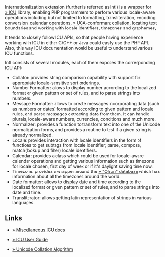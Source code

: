 Internationalization extension (further is referred as Intl) is a
wrapper for
<a href="http://www.icu-project.org/" class="link external">» ICU</a>
library, enabling PHP programmers to perform various locale-aware
operations including but not limited to formatting, transliteration,
encoding conversion, calendar operations,
<a href="http://www.unicode.org/reports/tr10/" class="link external">» UCA</a>-conformant
collation, locating text boundaries and working with locale identifiers,
timezones and graphemes,

It tends to closely follow ICU APIs, so that people having experience
working with ICU in either C/C++ or Java could easily use the PHP API.
Also, this way ICU documentation would be useful to understand various
ICU functions.

Intl consists of several modules, each of them exposes the corresponding
ICU API:

-   <span class="simpara"> Collator: provides string comparison
    capability with support for appropriate locale-sensitive sort
    orderings. </span>
-   <span class="simpara"> Number Formatter: allows to display number
    according to the localized format or given pattern or set of rules,
    and to parse strings into numbers. </span>
-   <span class="simpara"> Message Formatter: allows to create messages
    incorporating data (such as numbers or dates) formatted according to
    given pattern and locale rules, and parse messages extracting data
    from them. It can handle plurals, locale-aware numbers, currencies,
    conditions and much more. </span>
-   <span class="simpara"> Normalizer: provides a function to transform
    text into one of the Unicode normalization forms, and provides a
    routine to test if a given string is already normalized. </span>
-   <span class="simpara"> Locale: provides interaction with locale
    identifiers in the form of functions to get subtags from locale
    identifier; parse, compose, match(lookup and filter) locale
    identifiers. </span>
-   <span class="simpara"> Calendar: provides a class which could be
    used for locale-aware calendar operations and getting various
    information such as timezone for locale chosen, first day of week or
    if it's daylight saving time now. </span>
-   <span class="simpara"> Timezone: provides a wrapper around the
    <a href="http://www.iana.org/time-zones" class="link external">» "Olson" database</a>
    which has information about all the timezones around the world.
    </span>
-   <span class="simpara"> Date formatter: allows to display date and
    time according to the localized format or given pattern or set of
    rules, and to parse strings into date and time. </span>
-   <span class="simpara"> Transliterator: allows getting latin
    representation of strings in various languages. </span>

Links
-----

-   <a href="http://site.icu-project.org/docs/" class="link external">» Miscellaneous ICU docs</a>

-   <a href="http://www.icu-project.org/userguide/" class="link external">» ICU User Guide</a>

-   <a href="http://www.unicode.org/reports/tr10/" class="link external">» Unicode Collation Algorithm</a>
